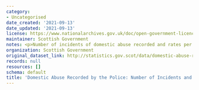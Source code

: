 ```yaml
---
category:
- Uncategorised
date_created: '2021-09-13'
date_updated: '2021-09-13'
license: https://www.nationalarchives.gov.uk/doc/open-government-licence/version/3/
maintainer: Scottish Government
notes: <p>Number of incidents of domestic abuse recorded and rates per 10,000 population.</p>
organization: Scottish Government
original_dataset_link: http://statistics.gov.scot/data/domestic-abuse-recorded-by-the-police-number-of-incidents-and-rates
records: null
resources: []
schema: default
title: 'Domestic Abuse Recorded by the Police: Number of Incidents and Rates'
---
```

